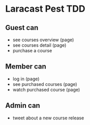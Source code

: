 # Laracast Pest TDD

## Guest can 
* see courses overview (page)
* see courses detail (page)
* purchase a course

## Member can
* log in (page)
* see purchased courses (page)
* watch purchased course (page)

## Admin can
* tweet about a new course release
